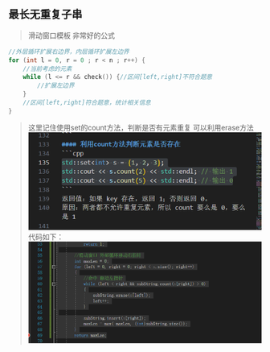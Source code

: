 ## 最长无重复子串
> 滑动窗口模板
> 非常好的公式
```cpp
//外层循环扩展右边界，内层循环扩展左边界
for (int l = 0, r = 0 ; r < n ; r++) {
	//当前考虑的元素
	while (l <= r && check()) {//区间[left,right]不符合题意
        //扩展左边界
    }
    //区间[left,right]符合题意，统计相关信息
}
```
> 这里记住使用set的count方法，判断是否有元素重复
> 可以利用erase方法
> ![alt text](image-19.png)
> 代码如下：
> ![alt text](image-23.png)